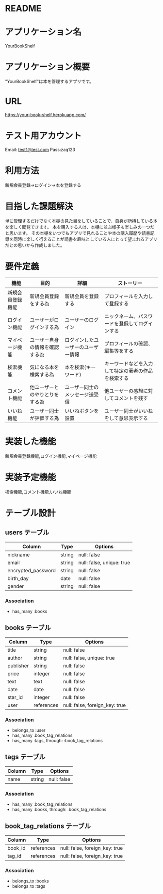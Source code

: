 # README

# アプリケーション名  
YourBookShelf
# アプリケーション概要  
"YourBookShelf"は本を管理するアプリです。
# URL
https://your-book-shelf.herokuapp.com/
# テスト用アカウント  
Email: test1@test.com
Pass:zaq123
# 利用方法  
新規会員登録→ログイン→本を登録する
# 目指した課題解決  
単に管理するだけでなく本棚の見た目をしていることで、自身が所持している本を楽しく閲覧できます。
本を購入する人は、本棚に並ぶ様子も楽しみの一つだと思います。
その本棚をいつでもアプリで見れることや本の購入履歴や読書記録を同時に楽しく行えることが読書を趣味としている人にとって望まれるアプリだとの思いから作成しました。
# 要件定義
| 機能 | 目的 | 詳細 | ストーリー |
| ------------- | ---------- | ----------- | -------------- |
| 新規会員登録機能 | 新規会員登録をする為 | 新規会員を登録する | プロフィールを入力して登録する |
| ログイン機能 | ユーザーがログインする為 | ユーザーのログイン| ニックネーム、パスワードを登録してログインする |
| マイページ機能 | ユーザー自身の情報を確認する為 | ログインしたユーザーのユーザー情報 | プロフィールの確認、編集等をする |
| 検索機能 | 気になる本を検索する為 | 本を検索(キーワード) | キーワードなどを入力して特定の著者の作品を検索する |
| コメント機能 | 他ユーザーとのやりとりをする為 | ユーザー同士のメッセージ送受信 | 他ユーザーの感想に対してコメントを残す |
| いいね機能 | ユーザー同士が評価する為 | いいねボタンを設置 | ユーザー同士がいいねをして意思表示する |
# 実装した機能
 新規会員登録機能,ログイン機能,マイページ機能
# 実装予定機能
 検索機能,コメント機能,いいね機能

# テーブル設計

## users テーブル

| Column             | Type   | Options                   |
| ------------------ | ------ | ------------------------- |
| nickname           | string | null: false               |
| email              | string | null: false, unique: true |
| encrypted_password | string | null: false               |
| birth_day          | date   | null: false               |
| gender             | string | null: false               |


### Association

- has_many :books



## books テーブル

| Column    | Type       | Options                        |
| --------- | ---------- | ------------------------------ |
| title     | string     | null: false                    |
| author    | string     | null: false, unique: true      |
| publisher | string     | null: false                    |
| price     | integer    | null: false                    |
| text      | text       | null: false                    |
| date      | date       | null: false                    |
| star_id   | integer    | null: false                    |
| user      | references | null: false, foreign_key: true |

### Association

- belongs_to :user
- has_many :book_tag_relations
- has_many :tags, through: :book_tag_relations



## tags テーブル

| Column    | Type       | Options                        |
| --------- | ---------- | ------------------------------ |
| name      | string     | null: false                    |

### Association

- has_many :book_tag_relations
- has_many :books, through: :book_tag_relations


## book_tag_relations テーブル

| Column    | Type       | Options                        |
| --------- | ---------- | ------------------------------ |
| book_id   | references | null: false, foreign_key: true |
| tag_id    | references | null: false, foreign_key: true |

### Association

- belongs_to :books
- belongs_to :tags
